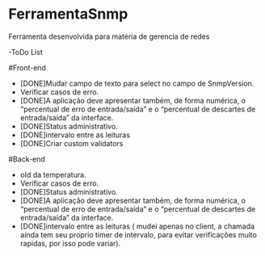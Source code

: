 # FerramentaSnmp
Ferramenta desenvolvida para matéria de gerencia de redes


-ToDo List

#Front-end
- [DONE]Mudar campo de texto para select no campo de SnmpVersion.
- Verificar casos de erro.
- [DONE]A aplicação deve apresentar também, de forma numérica, o “percentual de erro de entrada/saída” e o “percentual de descartes de entrada/saída” da interface.
- [DONE]Status administrativo.
- [DONE]intervalo entre as leituras
- [DONE]Criar custom validators

#Back-end
- oId da temperatura.
- Verificar casos de erro.
- [DONE]Status administrativo.
- [DONE]A aplicação deve apresentar também, de forma numérica, o “percentual de erro de entrada/saída” e o “percentual de descartes de entrada/saída” da interface.
- [DONE]intervalo entre as leituras ( mudei apenas no client, a chamada ainda tem seu proprio timer de intervalo, para evitar verificações muito rapidas, por isso pode variar).
